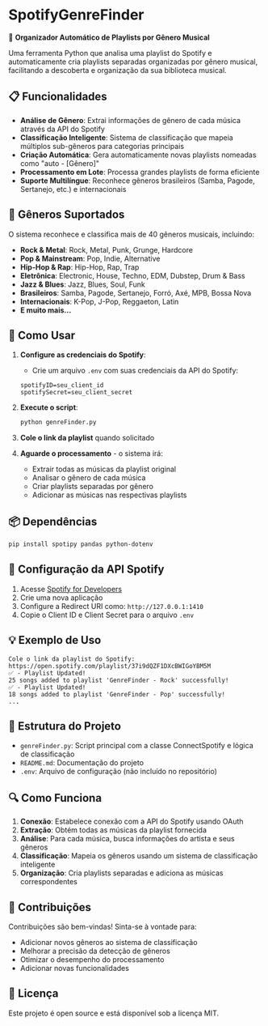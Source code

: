 # SpotifyGenreFinder

🎵 **Organizador Automático de Playlists por Gênero Musical**

Uma ferramenta Python que analisa uma playlist do Spotify e automaticamente cria playlists separadas organizadas por gênero musical, facilitando a descoberta e organização da sua biblioteca musical.

## 📋 Funcionalidades

- **Análise de Gênero**: Extrai informações de gênero de cada música através da API do Spotify
- **Classificação Inteligente**: Sistema de classificação que mapeia múltiplos sub-gêneros para categorias principais
- **Criação Automática**: Gera automaticamente novas playlists nomeadas como "auto - [Gênero]"
- **Processamento em Lote**: Processa grandes playlists de forma eficiente
- **Suporte Multilíngue**: Reconhece gêneros brasileiros (Samba, Pagode, Sertanejo, etc.) e internacionais

## 🎯 Gêneros Suportados

O sistema reconhece e classifica mais de 40 gêneros musicais, incluindo:

- **Rock & Metal**: Rock, Metal, Punk, Grunge, Hardcore
- **Pop & Mainstream**: Pop, Indie, Alternative
- **Hip-Hop & Rap**: Hip-Hop, Rap, Trap
- **Eletrônica**: Electronic, House, Techno, EDM, Dubstep, Drum & Bass
- **Jazz & Blues**: Jazz, Blues, Soul, Funk
- **Brasileiros**: Samba, Pagode, Sertanejo, Forró, Axé, MPB, Bossa Nova
- **Internacionais**: K-Pop, J-Pop, Reggaeton, Latin
- **E muito mais...**

## 🚀 Como Usar

1. **Configure as credenciais do Spotify**:
   - Crie um arquivo `.env` com suas credenciais da API do Spotify:
   ```
   spotifyID=seu_client_id
   spotifySecret=seu_client_secret
   ```

2. **Execute o script**:
   ```bash
   python genreFinder.py
   ```

3. **Cole o link da playlist** quando solicitado

4. **Aguarde o processamento** - o sistema irá:
   - Extrair todas as músicas da playlist original
   - Analisar o gênero de cada música
   - Criar playlists separadas por gênero
   - Adicionar as músicas nas respectivas playlists

## 📦 Dependências

```bash
pip install spotipy pandas python-dotenv
```

## 🔧 Configuração da API Spotify

1. Acesse [Spotify for Developers](https://developer.spotify.com/)
2. Crie uma nova aplicação
3. Configure a Redirect URI como: `http://127.0.0.1:1410`
4. Copie o Client ID e Client Secret para o arquivo `.env`

## 💡 Exemplo de Uso

```
Cole o link da playlist do Spotify: https://open.spotify.com/playlist/37i9dQZF1DXcBWIGoYBM5M
✅ - Playlist Updated!
25 songs added to playlist 'GenreFinder - Rock' successfully!
✅ - Playlist Updated!
18 songs added to playlist 'GenreFinder - Pop' successfully!
...
```

## 🎨 Estrutura do Projeto

- `genreFinder.py`: Script principal com a classe ConnectSpotify e lógica de classificação
- `README.md`: Documentação do projeto
- `.env`: Arquivo de configuração (não incluído no repositório)

## 🔍 Como Funciona

1. **Conexão**: Estabelece conexão com a API do Spotify usando OAuth
2. **Extração**: Obtém todas as músicas da playlist fornecida
3. **Análise**: Para cada música, busca informações do artista e seus gêneros
4. **Classificação**: Mapeia os gêneros usando um sistema de classificação inteligente
5. **Organização**: Cria playlists separadas e adiciona as músicas correspondentes

## 🤝 Contribuições

Contribuições são bem-vindas! Sinta-se à vontade para:
- Adicionar novos gêneros ao sistema de classificação
- Melhorar a precisão da detecção de gêneros
- Otimizar o desempenho do processamento
- Adicionar novas funcionalidades

## 📄 Licença

Este projeto é open source e está disponível sob a licença MIT.
